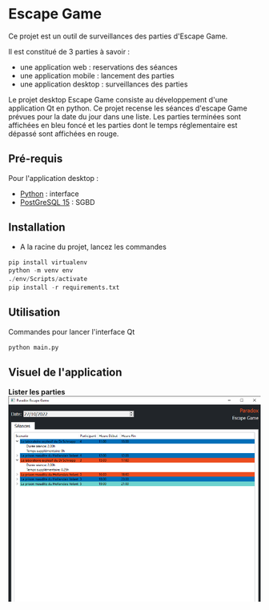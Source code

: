 # Escape Game

Ce projet est un outil de surveillances des parties d'Escape Game.

Il est constitué de 3 parties à savoir : 
- une application web : reservations des séances
- une application mobile : lancement des parties
- une application desktop : surveillances des parties

Le projet desktop Escape Game consiste au développement d'une application Qt en python.
Ce projet recense les séances d'escape Game prévues pour la date du jour dans une liste.
Les parties terminées sont affichées en bleu foncé et les parties dont le temps réglementaire est dépassé sont affichées en rouge.

## Pré-requis

Pour l'application desktop : 
- [Python](https://www.python.org/downloads/) : interface
- [PostGreSQL 15](https://www.postgresql.org/download/) : SGBD


## Installation

- A la racine du projet, lancez les commandes 
```python
pip install virtualenv
python -m venv env
./env/Scripts/activate
pip install -r requirements.txt
```

## Utilisation

Commandes pour lancer l'interface Qt
```python
python main.py
```


## Visuel de l'application

**Lister les parties**
![Liste des parties](./img/session.png)






